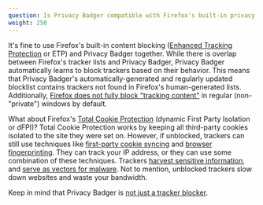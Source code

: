 ```yaml
---
question: Is Privacy Badger compatible with Firefox's built-in privacy protections?
weight: 250
---
```


It's fine to use Firefox's built-in content blocking ([Enhanced Tracking Protection](https://blog.mozilla.org/en/products/firefox/firefox-now-available-with-enhanced-tracking-protection-by-default/) or ETP) and Privacy Badger together. While there is overlap between Firefox's tracker lists and Privacy Badger, Privacy Badger automatically learns to block trackers based on their behavior. This means that Privacy Badger's automatically-generated and regularly updated blocklist contains trackers not found in Firefox's human-generated lists. Additionally, [Firefox does not fully block "tracking content"](https://support.mozilla.org/en-US/kb/enhanced-tracking-protection-firefox-desktop#w_what-enhanced-tracking-protection-blocks) in regular (non-"private") windows by default.

What about Firefox's [Total Cookie Protection](https://blog.mozilla.org/en/products/firefox/firefox-rolls-out-total-cookie-protection-by-default-to-all-users-worldwide/) (dynamic First Party Isolation or dFPI)? Total Cookie Protection works by keeping all third-party cookies isolated to the site they were set on. However, if unblocked, trackers can still use techniques like [first-party cookie syncing](https://arxiv.org/abs/2208.12370) and [browser fingerprinting](https://securehomes.esat.kuleuven.be/~gacar/persistent/). They can track your IP address, or they can use some combination of these techniques. Trackers [harvest sensitive information](https://freedom-to-tinker.com/2020/07/14/can-the-exfiltration-of-personal-data-by-web-trackers-be-stopped/), and [serve as vectors for malware](https://en.wikipedia.org/wiki/Malvertising). Not to mention, unblocked trackers slow down websites and waste your bandwidth.

Keep in mind that Privacy Badger is [not just a tracker blocker](#Is-Privacy-Badger-compatible-with-other-extensions%2c-including-other-adblockers).
